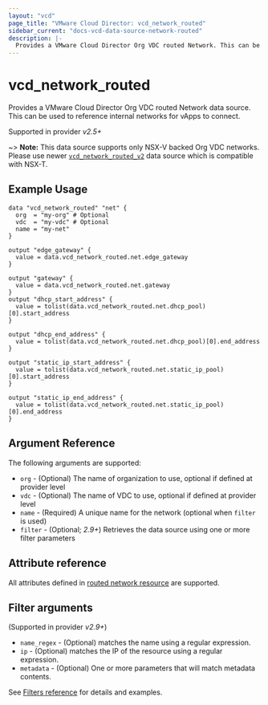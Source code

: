 ```yaml
---
layout: "vcd"
page_title: "VMware Cloud Director: vcd_network_routed"
sidebar_current: "docs-vcd-data-source-network-routed"
description: |-
  Provides a VMware Cloud Director Org VDC routed Network. This can be used to reference internal networks for vApps to connect.
---
```


# vcd\_network\_routed

Provides a VMware Cloud Director Org VDC routed Network data source. This can be used to reference internal networks for vApps to connect.

Supported in provider *v2.5+*

~> **Note:** This data source supports only NSX-V backed Org VDC networks.
Please use newer [`vcd_network_routed_v2`](/providers/vmware/vcd/latest/docs/data-sources/network_routed_v2)
data source which is compatible with NSX-T.

## Example Usage

```hcl
data "vcd_network_routed" "net" {
  org  = "my-org" # Optional
  vdc  = "my-vdc" # Optional
  name = "my-net"
}

output "edge_gateway" {
  value = data.vcd_network_routed.net.edge_gateway
}

output "gateway" {
  value = data.vcd_network_routed.net.gateway
}
output "dhcp_start_address" {
  value = tolist(data.vcd_network_routed.net.dhcp_pool)[0].start_address
}

output "dhcp_end_address" {
  value = tolist(data.vcd_network_routed.net.dhcp_pool)[0].end_address
}

output "static_ip_start_address" {
  value = tolist(data.vcd_network_routed.net.static_ip_pool)[0].start_address
}

output "static_ip_end_address" {
  value = tolist(data.vcd_network_routed.net.static_ip_pool)[0].end_address
}
```

## Argument Reference

The following arguments are supported:

* `org` - (Optional) The name of organization to use, optional if defined at provider level
* `vdc` - (Optional) The name of VDC to use, optional if defined at provider level
* `name` - (Required) A unique name for the network (optional when `filter` is used)
* `filter` - (Optional; *2.9+*) Retrieves the data source using one or more filter parameters

## Attribute reference

All attributes defined in [routed network resource](/providers/vmware/vcd/latest/docs/resources/network_routed#attribute-reference) are supported.

## Filter arguments

(Supported in provider *v2.9+*)

* `name_regex` - (Optional) matches the name using a regular expression.
* `ip` - (Optional) matches the IP of the resource using a regular expression.
* `metadata` - (Optional) One or more parameters that will match metadata contents.

See [Filters reference](/providers/vmware/vcd/latest/docs/guides/data_source_filters) for details and examples.

